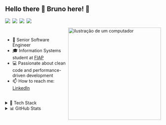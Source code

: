 ## Hello there 👋 Bruno here! 🚀

<div style="display: flex; gap: 0.5em; margin-bottom: 1em;">
  <img src="https://img.shields.io/badge/-Full%20Stack-blue?style=flat&color=grey"/>
  <img src="https://img.shields.io/badge/-TypeScript-blue?style=flat&color=grey"/>
  <img src="https://img.shields.io/badge/-Go-blue?style=flat&color=grey"/>
  <img src="https://img.shields.io/badge/-Cloud-blue?style=flat&color=grey"/>
</div>

<img src="https://raw.githubusercontent.com/MicaelliMedeiros/micaellimedeiros/master/image/computer-illustration.png" alt="ilustração de um computador" min-width="300px" max-width="300px" width="300px" align="right" style="margin-bottom: 10px;">

<br>

- 🚀 Senior Software Engineer
- 🎓 Information Systems student at [FIAP](https://www.fiap.com.br/online/graduacao/bacharelado/sistemas-de-informacao/)
- 💻 Passionate about clean code and performance-driven development
- 📫 How to reach me: [LinkedIn](https://www.linkedin.com/in/brunownk)

<br>

<details>
<summary>💼 Tech Stack</summary>

<br>

<div style="display: flex; flex-direction: column; gap: 0.5em;">
  <div>
    <strong>Languages</strong>
    <p style="margin: 0;">
      <img src="https://img.shields.io/badge/TypeScript-444C56?style=flat&logo=typescript&logoColor=white" />
      <img src="https://img.shields.io/badge/Go-444C56?style=flat&logo=go&logoColor=white" />
    </p>
  </div>

  <div>
    <strong>Frontend</strong>
    <p style="margin: 0;">
      <img src="https://img.shields.io/badge/React-444C56?style=flat&logo=react&logoColor=white" />
      <img src="https://img.shields.io/badge/Next.js-444C56?style=flat&logo=next.js&logoColor=white" />
      <img src="https://img.shields.io/badge/React%20Native-444C56?style=flat&logo=react&logoColor=white" />
      <img src="https://img.shields.io/badge/Electron-444C56?style=flat&logo=electron&logoColor=white" />
    </p>
  </div>

  <div>
    <strong>Backend</strong>
    <p style="margin: 0;">
      <img src="https://img.shields.io/badge/Node.js-444C56?style=flat&logo=nodedotjs&logoColor=white" />
      <img src="https://img.shields.io/badge/Express-444C56?style=flat&logo=express&logoColor=white" />
      <img src="https://img.shields.io/badge/NestJS-444C56?style=flat&logo=nestjs&logoColor=white" />
    </p>
  </div>

  <div>
    <strong>Cloud & Infrastructure</strong>
    <p style="margin: 0;">
      <img src="https://img.shields.io/badge/AWS-444C56?style=flat&logo=amazon-aws&logoColor=white" />
      <img src="https://img.shields.io/badge/Docker-444C56?style=flat&logo=docker&logoColor=white" />
      <img src="https://img.shields.io/badge/Kubernetes-444C56?style=flat&logo=kubernetes&logoColor=white" />
      <img src="https://img.shields.io/badge/GitHub%20Actions-444C56?style=flat&logo=github-actions&logoColor=white" />
      <img src="https://img.shields.io/badge/Nginx-444C56?style=flat&logo=nginx&logoColor=white" />
    </p>
  </div>

  <div>
    <strong>Databases</strong>
    <p style="margin: 0;">
      <img src="https://img.shields.io/badge/MongoDB-444C56?style=flat&logo=mongodb&logoColor=white" />
      <img src="https://img.shields.io/badge/PostgreSQL-444C56?style=flat&logo=postgresql&logoColor=white" />
      <img src="https://img.shields.io/badge/Redis-444C56?style=flat&logo=redis&logoColor=white" />
    </p>
  </div>

  <div>
    <strong>Message Brokers</strong>
    <p style="margin: 0;">
      <img src="https://img.shields.io/badge/RabbitMQ-444C56?style=flat&logo=rabbitmq&logoColor=white" />
      <img src="https://img.shields.io/badge/Kafka-444C56?style=flat&logo=apachekafka&logoColor=white" />
    </p>
  </div>
</div>
</details>


<details>
<summary>📊 GitHub Stats</summary>

<br>

<div style="display: flex; flex-wrap: wrap; gap: 1em;">
  <img height="160" src="https://github-readme-stats.vercel.app/api?username=brunownk&theme=material-palenight&show_icons=true&hide_border=true&include_all_commits=true&count_private=true&border_radius=10" />
  <img height="160" src="https://github-readme-stats.vercel.app/api/top-langs/?username=brunownk&theme=material-palenight&hide_border=true&layout=compact&border_radius=10" />
  <img height="160" src="https://github-readme-streak-stats.herokuapp.com/?user=brunownk&theme=material-palenight&hide_border=true&border_radius=10" />
</div>

<br>
</details>
